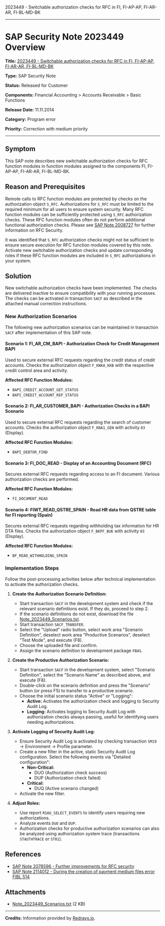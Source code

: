 2023449 - Switchable authorization checks for RFC in FI, FI-AP-AP, FI-AR-AR, FI-BL-MD-BK

---

# SAP Security Note 2023449 Overview

**Title:** [2023449 - Switchable authorization checks for RFC in FI, FI-AP-AP, FI-AR-AR, FI-BL-MD-BK](https://me.sap.com/notes/2023449)

**Type:** SAP Security Note

**Status:** Released for Customer

**Components:** Financial Accounting > Accounts Receivable > Basic Functions

**Release Date:** 11.11.2014

**Category:** Program error

**Priority:** Correction with medium priority

---

## Symptom

This SAP note describes new switchable authorization checks for RFC function modules in function modules assigned to the components FI, FI-AP-AP, FI-AR-AR, FI-BL-MD-BK.

## Reason and Prerequisites

Remote calls to RFC function modules are protected by checks on the authorization object `S_RFC`. Authorizations for `S_RFC` must be limited to the required minimum for all users to ensure system security. Many RFC function modules can be sufficiently protected using `S_RFC` authorization checks. These RFC function modules often do not perform additional functional authorization checks. Please see [SAP Note 2008727](https://me.sap.com/notes/2008727) for further information on RFC Security.

It was identified that `S_RFC` authorization checks might not be sufficient to ensure secure execution for RFC function modules covered by this note. Activate new switchable authorization checks and update corresponding roles if these RFC function modules are included in `S_RFC` authorizations in your system.

## Solution

New switchable authorization checks have been implemented. The checks are delivered inactive to ensure compatibility with your running processes. The checks can be activated in transaction `SACF` as described in the attached manual correction instructions.

### New Authorization Scenarios

The following new authorization scenarios can be maintained in transaction `SACF` after implementation of this SAP note.

#### Scenario 1: FI_AR_CM_BAPI - Authorization Check for Credit Management BAPI

Used to secure external RFC requests regarding the credit status of credit accounts. Checks the authorization object `F_KNKA_KKB` with the respective credit control area and activity.

**Affected RFC Function Modules:**

- `BAPI_CREDIT_ACCOUNT_GET_STATUS`
- `BAPI_CREDIT_ACCOUNT_REP_STATUS`

#### Scenario 2: FI_AR_CUSTOMER_BAPI - Authorization Checks in a BAPI Scenario

Used to secure external RFC requests regarding the search of customer accounts. Checks the authorization object `F_KNA1_GEN` with activity `03` (Display).

**Affected RFC Function Modules:**

- `BAPI_DEBTOR_FIND`

#### Scenario 3: FI_DOC_READ - Display of an Accounting Document (RFC)

Secures external RFC requests regarding access to an FI document. Various authorization checks are performed.

**Affected RFC Function Modules:**

- `FI_DOCUMENT_READ`

#### Scenario 4: FIWT_READ_QSTRE_SPAIN - Read HR data from QSTRE table for FI reporting (Spain)

Secures external RFC requests regarding withholding tax information for HR DTA files. Checks the authorization object `F_BKPF_BUK` with activity `03` (Display).

**Affected RFC Function Modules:**

- `BF_READ_WITHHOLDING_SPAIN`

### Implementation Steps

Follow the post-processing activities below after technical implementation to activate the authorization checks.

1. **Create the Authorization Scenario Definition:**
   - Start transaction `SACF` in the development system and check if the relevant scenario definitions exist. If they do, proceed to step 2.
   - If the scenario definitions do not exist, download the file [Note_2023449_Scenarios.txt](https://userapps.support.sap.com/sap/support/sapnotes/public/services/attachment.htm?iv_key=012003146900000735252014&iv_version=0001&iv_guid=3BD50E5D99DF1E469D2849C46820CABC).
   - Start transaction `SACF_TRANSFER`.
   - Select the "Upload" radio button, select work area "Scenario Definition", deselect work area "Productive Scenarios", deselect "Test Mode", and execute (F8).
   - Choose the uploaded file and confirm.
   - Assign the scenario definition to development package `FBAS`.

2. **Create the Productive Authorization Scenario:**
   - Start transaction `SACF` in the development system, select "Scenario Definition", select the "Scenario Name" as described above, and execute (F8).
   - Double-click on the scenario definition and press the "Scenario" button (or press F5) to transfer to a productive scenario.
   - Choose the initial scenario status "Active" or "Logging":
     - **Active:** Activates the authorization check and logging to Security Audit Log.
     - **Logging:** Activates logging to Security Audit Log with authorization checks always passing, useful for identifying users needing authorizations.

3. **Activate Logging of Security Audit Log:**
   - Ensure Security Audit Log is activated by checking transaction `SM19` → Environment → Profile parameter.
   - Create a new filter in the active, static Security Audit Log configuration. Select the following events via "Detailed configuration":
     - **Non-Critical:**
       - DUO (Authorization check success)
       - DUP (Authorization check failed)
     - **Critical:**
       - DUQ (Active scenario changed)
   - Activate the new filter.

4. **Adjust Roles:**
   - Use report `RSAU_SELECT_EVENTS` to identify users requiring new authorizations.
   - Analyze events `DUO` and `DUP`.
   - Authorization checks for productive authorization scenarios can also be analyzed using authorization system trace (transactions `STAUTHTRACE` or `ST01`).

## References

- [SAP Note 2078596 - Further improvements for RFC security](https://me.sap.com/notes/2078596)
- [SAP Note 2114012 - During the creation of payment medium files error FIBL 514](https://me.sap.com/notes/2114012)

## Attachments

- [Note_2023449_Scenarios.txt](https://userapps.support.sap.com/sap/support/sapnotes/public/services/attachment.htm?iv_key=012003146900000735252014&iv_version=0001&iv_guid=3BD50E5D99DF1E469D2849C46820CABC) (2 KB)

---

**Credits:** Information provided by [Redrays.io](https://redrays.io).
